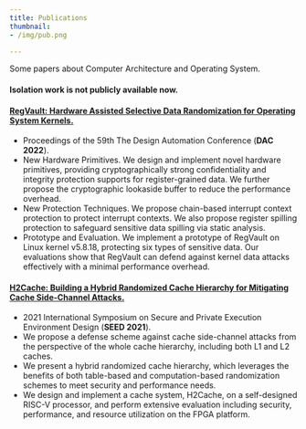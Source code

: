 ```yaml
---
title: Publications
thumbnail: 
- /img/pub.png

---
```


Some papers about Computer Architecture and Operating System.
<!-- more -->

#### Isolation work is not publicly available now.

#### [RegVault: Hardware Assisted Selective Data Randomization for Operating System Kernels.](/papers/dac22-regvault.pdf)
- Proceedings of the 59th The Design Automation Conference (**DAC 2022**).
- New Hardware Primitives. We design and implement novel hardware primitives, providing cryptographically strong confidentiality and integrity protection supports for register-grained data. We further propose the cryptographic lookaside buffer to reduce the performance overhead.
- New Protection Techniques. We propose chain-based interrupt context protection to protect interrupt contexts. We also propose register spilling protection to safeguard sensitive data spilling via static analysis.
- Prototype and Evaluation. We implement a prototype of RegVault on Linux kernel v5.8.18, protecting six types of sensitive data. Our evaluations show that RegVault can defend against kernel data attacks effectively with a minimal performance overhead.

#### [H2Cache: Building a Hybrid Randomized Cache Hierarchy for Mitigating Cache Side-Channel Attacks.](/papers/seed21-h2cache.pdf)
- 2021 International Symposium on Secure and Private Execution Environment Design (**SEED 2021**).
- We propose a defense scheme against cache side-channel attacks from the perspective of the whole cache hierarchy, including both L1 and L2 caches.
- We present a hybrid randomized cache hierarchy, which leverages the benefits of both table-based and computation-based randomization schemes to meet security and performance needs.
- We design and implement a cache system, H2Cache, on a self-designed RISC-V processor, and perform extensive evaluation including security, performance, and resource utilization on the FPGA platform.